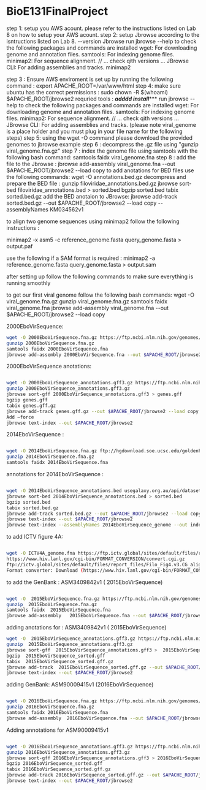 # BioE131FinalProject
step 1: setup you AWS acount. please refer to the instructions listed on Lab 8 on how to setup your AWS acount.
step 2: setup Jbrowse according to the isntructions listed on Lab 8. --version Jbrowse 
run jbrowse --help to check the following packages and commands are installed
wget: For downloading genome and annotation files.
samtools: For indexing genome files.
minimap2: For sequence alignment. // ... check qith versions ...
JBrowse CLI: For adding assemblies and tracks.
minimap2


step 3 : Ensure AWS enviroment is set up by running the following command : export APACHE_ROOT=/var/www/html
step 4: make sure ubuntu has the correct permissions : sudo chown -R $(whoami) $APACHE_ROOT/jbrowse2
requried tools : 
*********adddd install************
run jbrowse --help to check the following packages and commands are installed
wget: For downloading genome and annotation files.
samtools: For indexing genome files.
minimap2: For sequence alignment. // ... check qith versions ...
JBrowse CLI: For adding assemblies and tracks.
(please note viral_genome is a place holder and you must plug in your file name for the following steps)
step 5: using the wget -O command please download the provided genomes to jbrowse example
step 6 : decompress the .gz file using "gunzip viral_genome.fna.gz" 
step 7 : index the genome file using samtools with the following bash command: samtools faidx viral_genome.fna
step 8 : add the file to the Jbrowse : jbrowse add-assembly viral_genome.fna --out $APACHE_ROOT/jbrowse2 --load copy
to add anotations for BED files use the following commands: 
wget -O annotations.bed.gz <put link here>
decompress and prepare the BED file : 
gunzip filoviridae_annotations.bed.gz
jbrowse sort-bed filoviridae_annotations.bed > sorted.bed
bgzip sorted.bed
tabix sorted.bed.gz
add the BED anotaion to JBrowse: jbrowse add-track sorted.bed.gz --out $APACHE_ROOT/jbrowse2 --load copy --assemblyNames KM034562v1


to align two genome sequences using minimap2 follow the following instructions : 



minimap2 -x asm5 -c reference_genome.fasta query_genome.fasta > output.paf



use the following if a SAM format is required : minimap2 -a reference_genome.fasta query_genome.fasta > output.sam


after setting up follow the following commands to make sure everything is running smoothly 



to get our first viral genome follow the following bash commands: 
wget -O viral_genome.fna.gz
gunzip viral_genome.fna.gz
samtools faidx viral_genome.fna
jbrowse add-assembly viral_genome.fna --out $APACHE_ROOT/jbrowse2 --load copy




2000EboVirSequence: 
```bash
wget -O 2000EboVirSequence.fna.gz https://ftp.ncbi.nlm.nih.gov/genomes/all/GCF/000/848/505/GCF_000848505.1_ViralProj14703/GCF_000848505.1_ViralProj14703_genomic.fna.gz 
gunzip 2000EboVirSequence.fna.gz
samtools faidx 2000EboVirSequence.fna
jbrowse add-assembly 2000EboVirSequence.fna --out $APACHE_ROOT/jbrowse2 --load copy
```


2000EboVirSequence anotations: 
```bash

wget -O 2000EboVirSequence_annotations.gff3.gz https://ftp.ncbi.nlm.nih.gov/genomes/all/GCF/000/848/505/GCF_000848505.1_ViralProj14703/GCF_000848505.1_ViralProj14703_genomic.gff.gz 
gunzip 2000EboVirSequence_annotations.gff3.gz
jbrowse sort-gff 2000EboVirSequence_annotations.gff3 > genes.gff
bgzip genes.gff
tabix genes.gff.gz
jbrowse add-track genes.gff.gz --out $APACHE_ROOT/jbrowse2 --load copy
Add —force
jbrowse text-index --out $APACHE_ROOT/jbrowse2
```



2014EboVirSequence : 
```bash

wget -O 2014EboVirSequence.fna.gz ftp://hgdownload.soe.ucsc.edu/goldenPath/eboVir3/bigZips/KM034562v1.fa.gz
gunzip 2014EboVirSequence.fna.gz
samtools faidx 2014EboVirSequence.fna
```



annotations for  2014EboVirSequence : 
```bash

wget -O 2014EboVirSequence_annotations.bed usegalaxy.org.au/api/datasets/a6e389a98c2d16789414434a46f1f1ba/display?to_ext=bed
jbrowse sort-bed 2014EboVirSequence_annotations.bed > sorted.bed
bgzip sorted.bed
tabix sorted.bed.gz
jbrowse add-track sorted.bed.gz --out $APACHE_ROOT/jbrowse2 --load copy --assemblyNames 2014.fna
jbrowse text-index --out $APACHE_ROOT/jbrowse2 
jbrowse text-index --assemblyNames 2014EboVirSequence_genome --out indexed.bed --file sorted2.bed
```





to add ICTV figure 4A:
```bash

wget -O ICTV4A_genome.fna https://ftp.ictv.global/sites/default/files/report_files/Filo_Fig4.v3.CG_alignment.TXT --no-check-certificate
https://www.hiv.lanl.gov/cgi-bin/FORMAT_CONVERSION/convert.cgi.gz
ftp://ictv.global/sites/default/files/report_files/Filo_Fig4.v3.CG_alignment.TXT
Format converter: Download (https://www.hiv.lanl.gov/cgi-bin/FORMAT_CONVERSION/convert.cgi)
```



to add the GenBank : ASM3409842v1 ( 2015EboVirSequence)
```bash

wget -O  2015EboVirSequence.fna.gz https://ftp.ncbi.nlm.nih.gov/genomes/all/GCA/034/098/425/GCA_034098425.1_ASM3409842v1/GCA_034098425.1_ASM3409842v1_genomic.fna.gz
gunzip  2015EboVirSequence.fna.gz
samtools faidx  2015EboVirSequence.fna
jbrowse add-assembly   2015EboVirSequence.fna --out $APACHE_ROOT/jbrowse2 --load copy
```
adding anotations for : ASM3409842v1 ( 2015EboVirSequence)
```bash
wget -O  2015EboVirSequence_annotations.gff3.gz https://ftp.ncbi.nlm.nih.gov/genomes/all/GCA/034/098/425/GCA_034098425.1_ASM3409842v1/GCA_034098425.1_ASM3409842v1_genomic.gff.gz 
gunzip  2015EboVirSequence_annotations.gff3.gz
jbrowse sort-gff  2015EboVirSequence_annotations.gff3 >  2015EboVirSequence_sorted.gff
bgzip  2015EboVirSequence_sorted.gff
tabix  2015EboVirSequence_sorted.gff.gz
jbrowse add-track  2015EboVirSequence_sorted.gff.gz --out $APACHE_ROOT/jbrowse2 --load copy --assemblyNames  2015EboVirSequence_anotated.fna
jbrowse text-index --out $APACHE_ROOT/jbrowse2
```

adding GenBank: ASM90009415v1 (2016EboVirSequence)
```bash

wget -O 2016EboVirSequence.fna.gz https://ftp.ncbi.nlm.nih.gov/genomes/all/GCA/900/094/155/GCA_900094155.1_ASM90009415v1/GCA_900094155.1_ASM90009415v1_genomic.fna.gz 
gunzip 2016EboVirSequence.fna.gz 
samtools faidx 2016EboVirSequence.fna
jbrowse add-assembly  2016EboVirSequence.fna --out $APACHE_ROOT/jbrowse2 --load copy
```
Adding annotations for ASM90009415v1
```bash

wget -O 2016EboVirSequence_annotations.gff3.gz https://ftp.ncbi.nlm.nih.gov/genomes/all/GCA/900/094/155/GCA_900094155.1_ASM90009415v1/GCA_900094155.1_ASM90009415v1_genomic.gff.gz
gunzip 2016EboVirSequence_annotations.gff3.gz
jbrowse sort-gff 2016EboVirSequence_annotations.gff3 > 2016EboVirSequence_sorted.gff
bgzip 2016EboVirSequence_sorted.gff
tabix 2016EboVirSequence_sorted.gff.gz
jbrowse add-track 2016EboVirSequence_sorted.gff.gz --out $APACHE_ROOT/jbrowse2 --load copy --assemblyNames 2016EboVirSequenceAnotated.fna
jbrowse text-index --out $APACHE_ROOT/jbrowse2
```



























